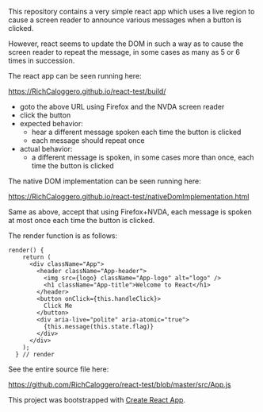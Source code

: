This repository contains a very simple react app which uses a live region to cause a screen reader to announce various messages when a button is clicked.

However, react seems to update the DOM in such a way as to cause the screen reader to repeat the message, in some cases as many as 5 or 6 times in succession.

The react app can be seen running here:

https://RichCaloggero.github.io/react-test/build/

- goto the above URL using Firefox and the NVDA screen reader
- click the button
- expected behavior:
	+ hear a different message spoken each time the button is clicked
	+ each message should repeat once
- actual behavior:
	+ a different message is spoken, in some cases more than once, each time the button is clicked

The native DOM implementation can be seen running here:

https://RichCaloggero.github.io/react-test/nativeDomImplementation.html

Same as above, accept that using Firefox+NVDA, each message is spoken at most once each time the button is clicked.


The render function is as follows:

```
render() {
    return (
      <div className="App">
        <header className="App-header">
          <img src={logo} className="App-logo" alt="logo" />
          <h1 className="App-title">Welcome to React</h1>
        </header>
        <button onClick={this.handleClick}>
          Click Me
        </button>
        <div aria-live="polite" aria-atomic="true">
          {this.message(this.state.flag)}
        </div>
      </div>
    );
  } // render
```

See the entire source file here:

https://github.com/RichCaloggero/react-test/blob/master/src/App.js


This project was bootstrapped with [Create React App](https://github.com/facebookincubator/create-react-app).
